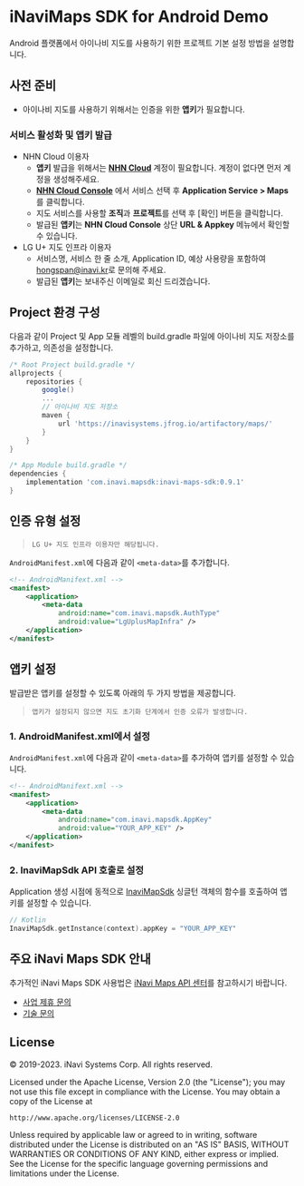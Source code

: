 # iNaviMaps SDK for Android Demo
Android 플랫폼에서 아이나비 지도를 사용하기 위한 프로젝트 기본 설정 방법을 설명합니다.

## 사전 준비
- 아이나비 지도를 사용하기 위해서는 인증을 위한 **앱키**가 필요합니다.

### 서비스 활성화 및 앱키 발급
- NHN Cloud 이용자
  - **앱키** 발급을 위해서는 **[NHN Cloud](https://www.toast.com/kr)** 계정이 필요합니다. 계정이 없다면 먼저 계정을 생성해주세요.
  - **[NHN Cloud Console](https://console.toast.com/)** 에서 서비스 선택 후 **Application Service > Maps**를 클릭합니다.
  - 지도 서비스를 사용할 **조직**과 **프로젝트**를 선택 후 [확인] 버튼을 클릭합니다.
  - 발급된 **앱키**는 **NHN Cloud Console** 상단 **URL & Appkey** 메뉴에서 확인할 수 있습니다.
- LG U+ 지도 인프라 이용자
  - 서비스명, 서비스 한 줄 소개, Application ID, 예상 사용량을 포함하여 [hongspan@inavi.kr](mailto:hongspan@inavi.kr)로 문의해 주세요.
  - 발급된 **앱키**는 보내주신 이메일로 회신 드리겠습니다.


## Project 환경 구성
다음과 같이 Project 및 App 모듈 레벨의 build.gradle 파일에 아이나비 지도 저장소를 추가하고, 의존성을 설정합니다.

```gradle
/* Root Project build.gradle */
allprojects {
    repositories {
        google()
        ...
        // 아이나비 지도 저장소
        maven {
            url 'https://inavisystems.jfrog.io/artifactory/maps/'
        }
    }
}
```

```gradle
/* App Module build.gradle */
dependencies {
    implementation 'com.inavi.mapsdk:inavi-maps-sdk:0.9.1'
}
```


## 인증 유형 설정
> `LG U+ 지도 인프라 이용자만 해당됩니다.`

`AndroidManifest.xml`에 다음과 같이 `<meta-data>`를 추가합니다.
```xml
<!-- AndroidManifext.xml -->
<manifest>
    <application>
        <meta-data
            android:name="com.inavi.mapsdk.AuthType"
            android:value="LgUplusMapInfra" />
    </application>
</manifest>
```


## 앱키 설정
발급받은 앱키를 설정할 수 있도록 아래의 두 가지 방법을 제공합니다. 
> `앱키가 설정되지 않으면 지도 초기화 단계에서 인증 오류가 발생합니다.`

### 1. AndroidManifest.xml에서 설정
`AndroidManifest.xml`에 다음과 같이 `<meta-data>`를 추가하여 앱키를 설정할 수 있습니다.
```xml
<!-- AndroidManifext.xml -->
<manifest>
    <application>
        <meta-data
            android:name="com.inavi.mapsdk.AppKey"
            android:value="YOUR_APP_KEY" />
    </application>
</manifest>
```

### 2. InaviMapSdk API 호출로 설정
Application 생성 시점에 동적으로 [InaviMapSdk](https://inavi-systems.github.io/inavi-maps-sdk-reference/android/com/inavi/mapsdk/maps/InaviMapSdk.html) 싱글턴 객체의 함수를 호출하여 앱키를 설정할 수 있습니다.

```kotlin
// Kotlin
InaviMapSdk.getInstance(context).appKey = "YOUR_APP_KEY"
```


## 주요 iNavi Maps SDK 안내
추가적인 iNavi Maps SDK 사용법은 [iNavi Maps API 센터](http://imapsapi.inavi.com/)를 참고하시기 바랍니다.
- [사업 제휴 문의](mailto:hongspan@inavi.kr)
- [기술 문의](mailto:abskl@inavi.kr)


## License
© 2019-2023. iNavi Systems Corp. All rights reserved.

Licensed under the Apache License, Version 2.0 (the "License");
you may not use this file except in compliance with the License.
You may obtain a copy of the License at

    http://www.apache.org/licenses/LICENSE-2.0

Unless required by applicable law or agreed to in writing, software
distributed under the License is distributed on an "AS IS" BASIS,
WITHOUT WARRANTIES OR CONDITIONS OF ANY KIND, either express or implied.
See the License for the specific language governing permissions and
limitations under the License.
